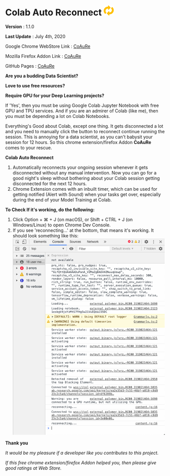 # Colab Auto Reconnect ![logo](images/colab_reconnect32.png)

**Version** : 1.1.0

**Last Update** : July 4th, 2020

Google Chrome WebStore Link : [CoAuRe](https://chrome.google.com/webstore/detail/colab-auto-reconnect/nbcihfbfamjlfiopdcemmohoojdecjid)

Mozilla Firefox Addon Link : [CoAuRe](https://addons.mozilla.org/en-US/firefox/addon/colab-auto-reconnect/)

GitHub Pages : [CoAuRe](https://zohebabai.github.io/Colab_Auto_Reconnect/)

**Are you a budding Data Scientist?**

**Love to use free resources?**

**Require GPU for your Deep Learning projects?**

If 'Yes', then you must be using Google Colab Jupyter Notebook with free GPU and TPU services. And if you are an admirer of Colab (like me), then you must be depending a lot on Colab Notebooks.

Everything's Good about Colab, except one thing. It gets disconnected a lot and you need to manually click the button to reconnect continue running the session. This is annoying for a data scientist, as you can't babysit your session for 12 hours. So this chrome extension/firefox Addon **CoAuRe** comes to your rescue.

**Colab Auto Reconnect**  
1. Automatically reconnects your ongoing session whenever it gets disconnected without any manual intervention. Now you can go for a good night's sleep without bothering about your Colab session getting disconnected for the next 12 hours.
2. Chrome Extension comes with an inbuilt timer, which can be used for getting notified (Alert with Sound) when your tasks get over, especially during the end of your Model Training at Colab.


**To Check If it's working, do the following:**
1. Click Option + ⌘ + J (on macOS), or Shift + CTRL + J (on Windows/Linux) to open Chrome Dev Console.
2. If you see 'reconnecting...' at the bottom, that means it's working. It should look something like this:
![Console](images/console.png)


**Thank you**

*It would be my pleasure if a developer like you contributes to this project.*

*If this free chrome extension/firefox Addon helped you, then please give good ratings at Web Store.*
